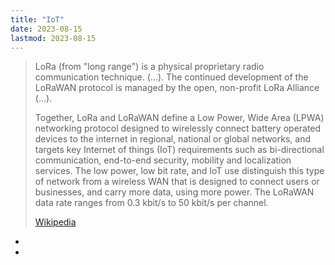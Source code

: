 ```yaml
---
title: "IoT"
date: 2023-08-15
lastmod: 2023-08-15
---
```

> LoRa (from "long range") is a physical proprietary radio communication technique. (...). The continued development of the LoRaWAN protocol is managed by the open, non-profit LoRa Alliance (...).
>
> Together, LoRa and LoRaWAN define a Low Power, Wide Area (LPWA) networking protocol designed to wirelessly connect battery operated devices to the internet in regional, national or global networks, and targets key Internet of things (IoT) requirements such as bi-directional communication, end-to-end security, mobility and localization services. The low power, low bit rate, and IoT use distinguish this type of network from a wireless WAN that is designed to connect users or businesses, and carry more data, using more power. The LoRaWAN data rate ranges from 0.3 kbit/s to 50 kbit/s per channel.
>
> [Wikipedia](https://en.wikipedia.org/wiki/LoRa)
-
-
